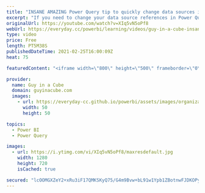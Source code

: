 ```yaml
---
title: "INSANE AMAZING Power Query tip to quickly change data sources in Power BI and Excel"
excerpt: "If you need to change your data source references in Power Query, you are probably doing them individually. We found an INSANE AMAZING tip to make you way more efficient and it works in Power BI and Excel!  📢 Become a member: https://guyinacu.be/membership \r \r *******************\r \r Want to take your"
originalUrl: https://youtube.com/watch?v=XIq5vN5oPf8
webUrl: https://everyday.cc/powerbi/learning/videos/guy-in-a-cube-insane-amazing-power-query-tip-to-quickly-change-data-sources-in-power-bi-and-excel/
type: video
price: Free
length: PT5M38S
publishedDateTime: 2021-02-25T16:00:09Z
heat: 75

featuredContent: "<iframe width=\"800\" height=\"500\" frameborder=\"0\" src=\"https://www.youtube.com/embed/XIq5vN5oPf8\" allow=\"accelerometer; autoplay; encrypted-media; gyroscope; picture-in-picture\" allowfullscreen></iframe>"

provider:
  name: Guy in a Cube
  domain: guyinacube.com
  images:
    - url: https://everyday-cc.github.io/powerbi/assets/images/organizations/guyinacube.com-50x50.jpg
      width: 50
      height: 50

topics:
  - Power BI
  - Power Query

images:
  - url: https://i.ytimg.com/vi/XIq5vN5oPf8/maxresdefault.jpg
    width: 1280
    height: 720
    isCached: true

secured: "lcOOMGXZeY2+xRu3iF17QMKSKyQ75/G4m9Bvw+bL91w1Ypb1ZBotnwFJDKOPyFwN8u3EHCaiGIM9XgCdFy+eBOqVfCS9nHZ0uosImfFSXJKH0wXOt1OoYb3I24TFrtjP3kONESSYZCi/P2RqBhpLbXvBioCRDWAbxItcu4qAudo2O3dWF6O7CHPqWPGINwezt0rIbP2cOAw879DrFGybJqnf8E/XouSbHBVczmnWumsdopyynZJStWLAI6rmIop+AqRIYdUBPFloxHB85YtVNJzx7Brg976vM/J191oQJc2SfInMnICPhE7GP+UZSbzzYvCifHrDf0vTxZoQX9odw8QNxQ6U+jFz0jVP0BAzztLBIE3mAVQN4HF4s73ML//Occx/ab8Oo91ZKsPQPo9Y0k48PMI7oHKVDi7iHK8N2VI=;yD7WabE23zXHSjH+E7n1AQ=="
---
```


